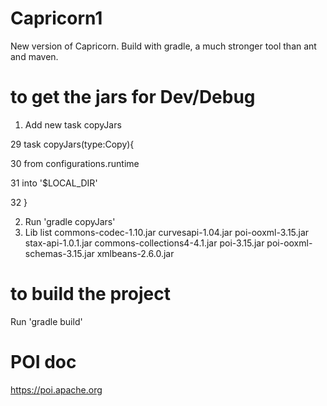 # Capricorn1
New version of Capricorn. Build with gradle, a much stronger tool than ant and maven.

# to get the jars for Dev/Debug
1. Add new task copyJars
 
 29 task copyJars(type:Copy){
 
 30         from configurations.runtime
 
 31         into '$LOCAL_DIR'
 
 32 }
 
2. Run 'gradle copyJars'
3. Lib list
commons-codec-1.10.jar		curvesapi-1.04.jar		poi-ooxml-3.15.jar		stax-api-1.0.1.jar
commons-collections4-4.1.jar	poi-3.15.jar			poi-ooxml-schemas-3.15.jar	xmlbeans-2.6.0.jar

# to build the project
Run 'gradle build'

# POI doc
https://poi.apache.org
